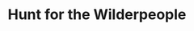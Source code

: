 ---
title: "Hunt for the Wilderpeople"

year: 2016

director: "Taika Waititi"

summary: "A boy and his stepfather bond while escaping the authorities"

comment: "Writer/Director Waititi slam dunks another comedy, and Sam Neill shows that he still is one of the greats"

video: "https://media.giphy.com/media/v1.Y2lkPTc5MGI3NjExZzNtNGI1eWgweGZpYmZmZGY5MG5ycHRuNGtmdWwwdGtreTgxOWw1cCZlcD12MV9pbnRlcm5hbF9naWZfYnlfaWQmY3Q9Zw/l0Hlw1BDJEme0hI8E/giphy.mp4"

image: "https://media.giphy.com/media/l0Hlw1BDJEme0hI8E/giphy.gif"

imdb: "https://www.imdb.com/title/tt4698684/"

quotes:
  - "Me and this fat kid / We ran we ate and read books / And it was the best."
  - "Trees. Birds. Rivers. Sky. / Running with my Uncle Hec / Living forever."
---